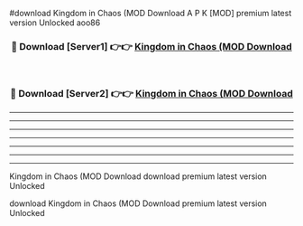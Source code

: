 #download Kingdom in Chaos (MOD Download A P K [MOD] premium latest version Unlocked aoo86 



<div align="center">
<h3>🔴 Download [Server1] 👉👉 <a href="https://apkdownload1.web.app/">Kingdom in Chaos (MOD Download</a></h3><br>

<h3>🔴 Download [Server2] 👉👉 <a href="https://apkdownload1.web.app/">Kingdom in Chaos (MOD Download</a></h3>
</div>





----------------------------------------------------------

----------------------------------------------------------

----------------------------------------------------------

----------------------------------------------------------

----------------------------------------------------------

----------------------------------------------------------

----------------------------------------------------------

Kingdom in Chaos (MOD Download download premium latest version Unlocked

download Kingdom in Chaos (MOD Download premium latest version Unlocked
